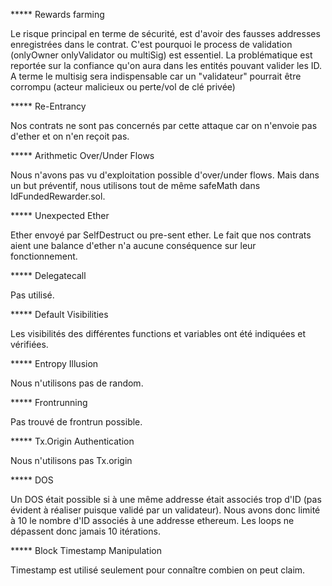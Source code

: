 ***** Rewards farming

Le risque principal en terme de sécurité, est d'avoir des fausses addresses enregistrées dans le contrat.
C'est pourquoi le process de validation (onlyOwner onlyValidator ou multiSig) est essentiel. La problématique est reportée sur la confiance qu'on aura dans les entités pouvant valider les ID. A terme le multisig sera indispensable car un "validateur" pourrait être corrompu (acteur malicieux ou perte/vol de clé privée) 


***** Re-Entrancy

Nos contrats ne sont pas concernés par cette attaque car on n'envoie pas d'ether et on n'en reçoit pas.


***** Arithmetic Over/Under Flows

Nous n'avons pas vu d'exploitation possible d'over/under flows. Mais dans un but préventif, nous utilisons tout de même safeMath dans IdFundedRewarder.sol.


***** Unexpected Ether

Ether envoyé par SelfDestruct ou pre-sent ether. Le fait que nos contrats aient une balance d'ether n'a aucune conséquence sur leur fonctionnement.


***** Delegatecall

Pas utilisé.


***** Default Visibilities

Les visibilités des différentes functions et variables ont été indiquées et vérifiées.


***** Entropy Illusion

Nous n'utilisons pas de random.


***** Frontrunning

Pas trouvé de frontrun possible.


***** Tx.Origin Authentication

Nous n'utilisons pas Tx.origin


***** DOS

Un DOS était possible si à une même addresse était associés trop d'ID (pas évident à réaliser puisque validé par un validateur). Nous avons donc limité à 10 le nombre d'ID associés à une addresse ethereum. Les loops ne dépassent donc jamais 10 itérations.


***** Block Timestamp Manipulation

Timestamp est utilisé seulement pour connaître combien on peut claim.



